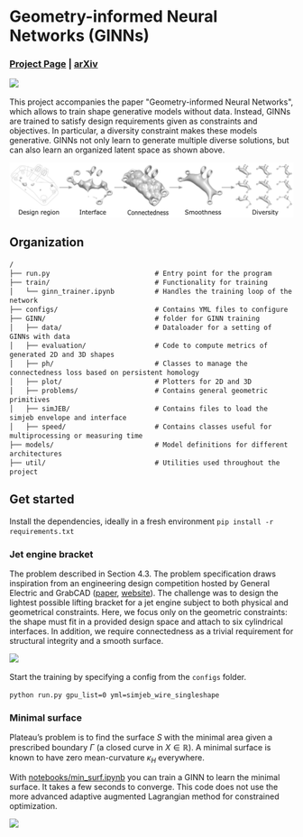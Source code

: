# Geometry-informed Neural Networks (GINNs)

### [Project Page](https://arturs-berzins.github.io/GINN/) | [arXiv](https://arxiv.org/abs/2402.14009)

<img src="media/diagonal_other_overlay.gif" width="800"/>

This project accompanies the paper "Geometry-informed Neural Networks", which allows to train shape generative models without data.
Instead, GINNs are trained to satisfy design requirements given as constraints and objectives.
In particular, a diversity constraint makes these models generative.
GINNs not only learn to generate multiple diverse solutions, but can also learn an organized latent space as shown above.

<img src="media/constraints.png" width="800"/>


## Organization

```
/
├── run.py                          # Entry point for the program
├── train/                          # Functionality for training
│   └── ginn_trainer.ipynb          # Handles the training loop of the network
├── configs/                        # Contains YML files to configure
├── GINN/                           # folder for GINN training
│   ├── data/                       # Dataloader for a setting of GINNs with data
│   ├── evaluation/                 # Code to compute metrics of generated 2D and 3D shapes
│   ├── ph/                         # Classes to manage the connectedness loss based on persistent homology
│   ├── plot/                       # Plotters for 2D and 3D
│   ├── problems/                   # Contains general geometric primitives
│   ├── simJEB/                     # Contains files to load the simjeb envelope and interface
│   ├── speed/                      # Contains classes useful for multiprocessing or measuring time
├── models/                         # Model definitions for different architectures
├── util/                           # Utilities used throughout the project
```

## Get started

Install the dependencies, ideally in a fresh environment
```pip install -r requirements.txt```


### Jet engine bracket

The problem described in Section 4.3. The problem specification draws inspiration from an engineering design competition hosted by General Electric and GrabCAD ([paper](https://arxiv.org/abs/2105.03534v1), [website](https://simjeb.github.io/)). The challenge was to design the lightest possible lifting bracket for a jet engine subject to both physical and geometrical constraints. Here, we focus only on the geometric constraints: the shape must fit in a provided design space and attach to six cylindrical interfaces. In addition, we require connectedness as a trivial requirement for structural integrity and a smooth surface.

<img src="media/jeb_training.gif" width="600"/>

Start the training by specifying a config from the `configs` folder.

```python run.py gpu_list=0 yml=simjeb_wire_singleshape```


### Minimal surface

Plateau’s problem is to find the surface $S$ with the minimal area given a prescribed boundary $\Gamma$ (a closed curve in $X \in \mathbb{R}$).
A minimal surface is known to have zero mean-curvature $\kappa_H$ everywhere.

With [notebooks/min_surf.ipynb](notebooks/minimal_surface.ipynb) you can train a GINN to learn the minimal surface. It takes a few seconds to converge. This code does not use the more advanced adaptive augmented Lagrangian method for constrained optimization.

<img src="media/minsurf.png" width="300"/>